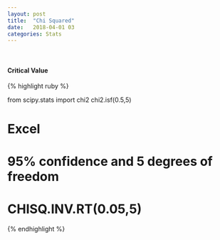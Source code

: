 ```yaml
---
layout: post
title:  "Chi Squared"
date:   2018-04-01 03
categories: Stats
---
```

<br />
<h4>Critical Value</h4>

{% highlight ruby %}

from scipy.stats import chi2
chi2.isf(0.5,5)

# Excel
# 95% confidence and 5 degrees of freedom
# CHISQ.INV.RT(0.05,5)

{% endhighlight %}
